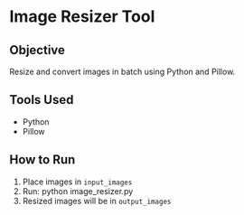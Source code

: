 # Image Resizer Tool

## Objective
Resize and convert images in batch using Python and Pillow.

## Tools Used
- Python
- Pillow

## How to Run
1. Place images in `input_images`
2. Run:
   python image_resizer.py
3. Resized images will be in `output_images`
